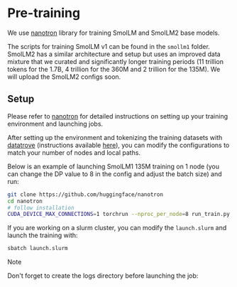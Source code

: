 # Pre-training
We use [nanotron](https://github.com/huggingface/nanotron/) library for training SmolLM and SmolLM2 base models.

The scripts for training SmolLM v1 can be found in the `smollm1` folder. SmolLM2 has a similar architecture and setup but uses an improved data mixture that we curated and significantly longer training periods (11 trillion tokens for the 1.7B, 4 trillion for the 360M and 2 trillion for the 135M). We will upload the SmolLM2 configs soon.

## Setup

Please refer to [nanotron](https://github.com/huggingface/nanotron/) for detailed instructions on setting up your training environment and launching jobs.

After setting up the environment and tokenizing the training datasets with [datatrove](https://github.com/huggingface/datatrove) (instructions available [here](https://github.com/huggingface/nanotron/blob/main/docs/nanoset.md#nanosets)), you can modify the configurations to match your number of nodes and local paths.

Below is an example of launching SmolLM1 135M training on 1 node (you can change the DP value to 8 in the config and adjust the batch size) and run:

```bash
git clone https://github.com/huggingface/nanotron
cd nanotron
# follow installation
CUDA_DEVICE_MAX_CONNECTIONS=1 torchrun --nproc_per_node=8 run_train.py --config-file smollm1/config_smollm1_135M.yaml
```

If you are working on a slurm cluster, you can modify the `launch.slurm` and launch the training with:

```bash
sbatch launch.slurm
```
> [!NOTE]
> Don't forget to create the logs directory before launching the job:
